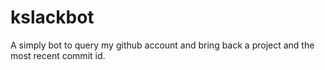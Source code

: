 # kslackbot
A simply bot to query my github account and bring back a project and the most recent commit id.
